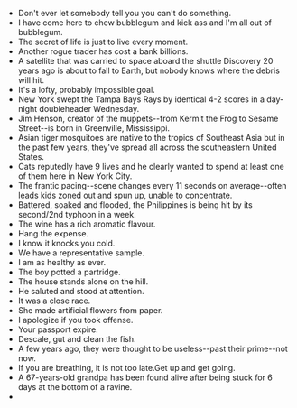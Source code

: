 - Don't ever let somebody tell you you can't do something.
- I have come here to chew bubblegum and kick ass and I'm all out of bubblegum.
- The secret of life is just to live every moment.
- Another rogue trader has cost a bank billions.
- A satellite that was carried to space aboard the shuttle Discovery 20 years ago is about to fall to Earth, but nobody knows where the debris will hit.
- It's a lofty, probably impossible goal.
- New York swept the Tampa Bays Rays by identical 4-2 scores in a day-night doubleheader Wednesday.
- Jim Henson, creator of the muppets--from Kermit the Frog to Sesame Street--is born in Greenville, Mississippi.
- Asian tiger mosquitoes are native to the tropics of Southeast Asia but in the past few years, they've spread all across the  southeastern United States.
- Cats reputedly have 9 lives and he clearly wanted to spend at least one of them here in New York City.
- The frantic pacing--scene changes every 11 seconds on average--often leads kids zoned out and spun up, unable to concentrate.
- Battered, soaked and flooded, the Philippines is being hit by its second/2nd typhoon in a week.
- The wine has a rich aromatic flavour.
- Hang the expense.
- I know it knocks you cold.
- We have a representative sample.
- I am as healthy as ever.
- The boy potted a partridge.
- The house stands alone on the hill.
- He saluted and stood at attention.
- It was a close race.
- She made artificial flowers from paper.
- I apologize if you took offense.
- Your passport expire.
- Descale, gut and clean the fish.
- A few years ago, they were thought to be useless--past their prime--not now.
- If you are breathing, it is not too late.Get up and get going.
- A 67-years-old grandpa has been found alive after being stuck for 6 days at the bottom of a ravine.
- 